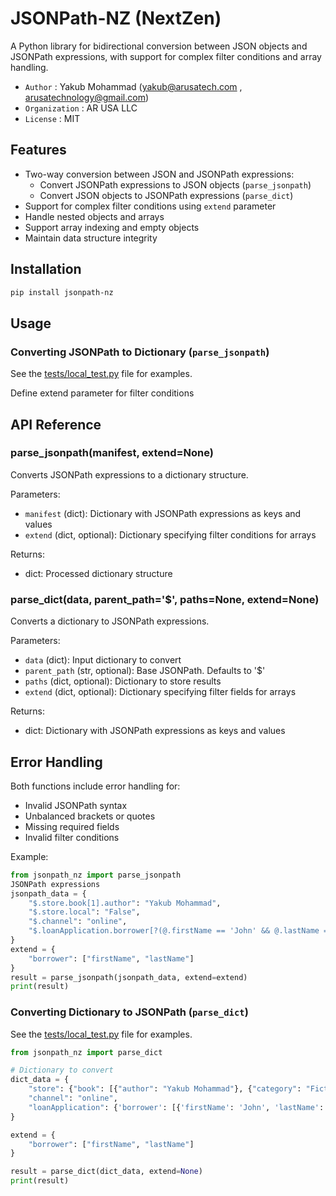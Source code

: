 # JSONPath-NZ (NextZen)

A Python library for bidirectional conversion between JSON objects and JSONPath expressions, with support for complex filter conditions and array handling.
- `Author` : Yakub Mohammad (yakub@arusatech.com , arusatechnology@gmail.com)
- `Organization` : AR USA LLC
- `License` : MIT

## Features

- Two-way conversion between JSON and JSONPath expressions:
  - Convert JSONPath expressions to JSON objects (`parse_jsonpath`)
  - Convert JSON objects to JSONPath expressions (`parse_dict`)
- Support for complex filter conditions using `extend` parameter
- Handle nested objects and arrays
- Support array indexing and empty objects
- Maintain data structure integrity

## Installation

```bash
pip install jsonpath-nz
```

## Usage

### Converting JSONPath to Dictionary (`parse_jsonpath`)

See the [tests/local_test.py](tests/local_test.py) file for examples.

Define extend parameter for filter conditions


## API Reference

### parse_jsonpath(manifest, extend=None)

Converts JSONPath expressions to a dictionary structure.

Parameters:
- `manifest` (dict): Dictionary with JSONPath expressions as keys and values
- `extend` (dict, optional): Dictionary specifying filter conditions for arrays

Returns:
- dict: Processed dictionary structure



### parse_dict(data, parent_path='$', paths=None, extend=None)

Converts a dictionary to JSONPath expressions.

Parameters:
- `data` (dict): Input dictionary to convert
- `parent_path` (str, optional): Base JSONPath. Defaults to '$'
- `paths` (dict, optional): Dictionary to store results
- `extend` (dict, optional): Dictionary specifying filter fields for arrays

Returns:
- dict: Dictionary with JSONPath expressions as keys and values


## Error Handling

Both functions include error handling for:
- Invalid JSONPath syntax
- Unbalanced brackets or quotes
- Missing required fields
- Invalid filter conditions

Example:

```python
from jsonpath_nz import parse_jsonpath
JSONPath expressions
jsonpath_data = {
    "$.store.book[1].author": "Yakub Mohammad",
    "$.store.local": "False",
    "$.channel": "online",
    "$.loanApplication.borrower[?(@.firstName == 'John' && @.lastName == 'Doe')].contact": "9876543210"
}
extend = {
    "borrower": ["firstName", "lastName"]
}
result = parse_jsonpath(jsonpath_data, extend=extend)
print(result)
```

### Converting Dictionary to JSONPath (`parse_dict`)

See  the [tests/local_test.py](tests/local_test.py) file for examples.

```python
from jsonpath_nz import parse_dict

# Dictionary to convert
dict_data = {
    "store": {"book": [{"author": "Yakub Mohammad"}, {"category": "Fiction"}]},
    "channel": "online",
    "loanApplication": {'borrower': [{'firstName': 'John', 'lastName': 'Doe', 'contact': '9876543210'}]}
}

extend = {
    "borrower": ["firstName", "lastName"]
}

result = parse_dict(dict_data, extend=None)
print(result)
```
